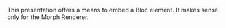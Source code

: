 This presentation offers a means to embed a Bloc element. It makes sense only for the Morph  Renderer.